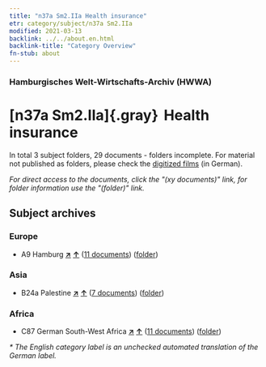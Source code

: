 ```yaml
---
title: "n37a Sm2.IIa Health insurance"
etr: category/subject/n37a Sm2.IIa
modified: 2021-03-13
backlink: ../../about.en.html
backlink-title: "Category Overview"
fn-stub: about
---
```


### Hamburgisches Welt-Wirtschafts-Archiv (HWWA)
# [n37a Sm2.IIa]{.gray}&#8201; Health insurance&#160; 





In total 3 subject folders, 29 documents - folders incomplete.
For material not published as folders, please check the [digitized films](/film/h1_sh) (in German).

_For direct access to the documents, click the "(xy documents)" link, for folder information use the "(folder)" link._

## Subject archives



### Europe

- A9 Hamburg [**&nearr;**](../../../geo/i/140905/about.en.html "Hamburg (all folders)") [**&uarr;**](../../../geo/about.en.html#A9 "Country category system") (<a href="https://pm20.zbw.eu/dfgview/sh/140905,199607" title="about: Hamburg : Health insurance" target="_blank">11 documents</a>) ([folder](../../../../folder/sh/1409xx/140905/1996xx/199607/about.en.html))

### Asia

- B24a Palestine [**&nearr;**](../../../geo/i/141115/about.en.html "Palestine (all folders)") [**&uarr;**](../../../geo/about.en.html#B24a "Country category system") (<a href="https://pm20.zbw.eu/dfgview/sh/141115,199607" title="about: Palestine : Health insurance" target="_blank">7 documents</a>) ([folder](../../../../folder/sh/1411xx/141115/1996xx/199607/about.en.html))

### Africa

- C87 German South-West Africa [**&nearr;**](../../../geo/i/141450/about.en.html "German South-West Africa (all folders)") [**&uarr;**](../../../geo/about.en.html#C87 "Country category system") (<a href="https://pm20.zbw.eu/dfgview/sh/141450,199607" title="about: German South-West Africa : Health insurance" target="_blank">11 documents</a>) ([folder](../../../../folder/sh/1414xx/141450/1996xx/199607/about.en.html))


_* The English category label is an unchecked automated translation of the German label._

